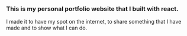 ### This is my personal portfolio website that I built with react. 
I made it to have my spot on the internet, to share something that I have made and to show what I can do.


